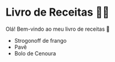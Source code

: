 # Livro de Receitas :woman_cook:

Olá! Bem-vindo ao meu livro de receitas :wave:

- Strogonoff de frango
- Pavê
- Bolo de Cenoura